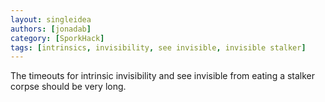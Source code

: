 ```yaml
---
layout: singleidea
authors: [jonadab]
category: [SporkHack]
tags: [intrinsics, invisibility, see invisible, invisible stalker]
---
```

The timeouts for intrinsic invisibility and see invisible from eating a stalker corpse should be very long.

